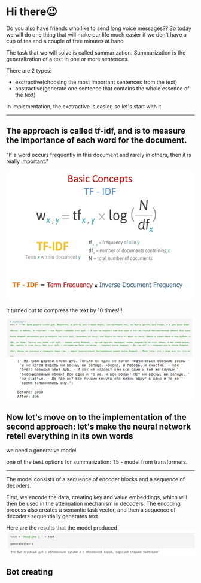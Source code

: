 # Hi there😉

Do you also have friends who like to send long voice messages??
So today we will do one thing that will make our life much easier if we don't have a cup of tea and a couple of free minutes at hand


The task that we will solve is called summarization. Summarization is the generalization of a text in one or more sentences.

There are 2 types:
- exctractive(choosing the most important sentences from the text)
- abstractive(generate one sentence that contains the whole essence of the text)

In implementation, the exctractive is easier, so let's start with it




-----------------------------------------------------------------------------------------------------
## The approach is called tf-idf, and is to measure the importance of each word for the document.

"If a word occurs frequently in this document and rarely in others, then it is really important."

![header](https://github.com/MariaSultanbekova/summarizer_bot/blob/main/images/tf-idf.png)


it turned out to compress the text by 10 times!!!

![](https://github.com/MariaSultanbekova/summarizer_bot/blob/main/images/text_before.png)
![](https://github.com/MariaSultanbekova/summarizer_bot/blob/main/images/text_after.png)


## Now let's move on to the implementation of the second approach: let's make the neural network retell everything in its own words


we need a generative model


one of the best options for summarization: T5 - model from transformers.


------------------------------------------------------------------------------------------------------------------------

The model consists of a sequence of encoder blocks and a sequence of decoders.


First, we encode the data, creating key and value embeddings, which will then be used in the attenuation mechanism in decoders.
The encoding process also creates a semantic task vector, and then a sequence of decoders sequentially generates text.

Here are the results that the model produced
![](https://github.com/MariaSultanbekova/summarizer_bot/blob/main/images/t5_results.png)




## Bot creating







